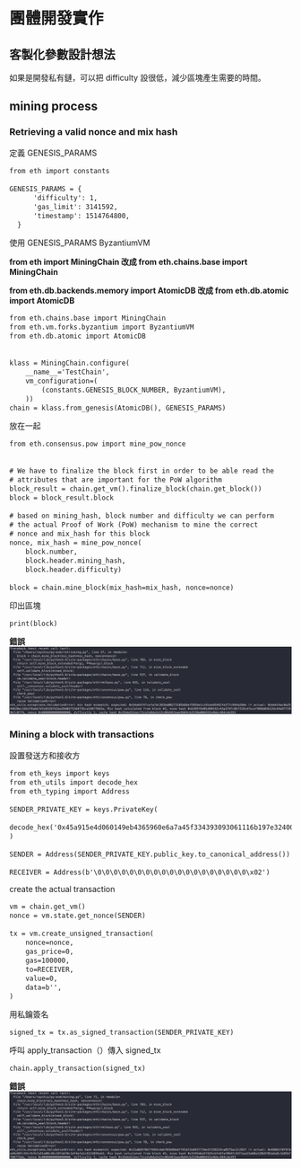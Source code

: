 # 團體開發實作

## 客製化參數設計想法

如果是開發私有鏈，可以把 difficulty 設很低，減少區塊產生需要的時間。

## mining process

### Retrieving a valid nonce and mix hash

定義 GENESIS_PARAMS
```
from eth import constants

GENESIS_PARAMS = {
      'difficulty': 1,
      'gas_limit': 3141592,
      'timestamp': 1514764800,
  }
```

使用 GENESIS_PARAMS ByzantiumVM

**from eth import MiningChain 改成 from eth.chains.base import MiningChain**

**from eth.db.backends.memory import AtomicDB 改成 from eth.db.atomic import AtomicDB**
```
from eth.chains.base import MiningChain
from eth.vm.forks.byzantium import ByzantiumVM
from eth.db.atomic import AtomicDB


klass = MiningChain.configure(
    __name__='TestChain',
    vm_configuration=(
        (constants.GENESIS_BLOCK_NUMBER, ByzantiumVM),
    ))
chain = klass.from_genesis(AtomicDB(), GENESIS_PARAMS)
```

放在一起
```
from eth.consensus.pow import mine_pow_nonce


# We have to finalize the block first in order to be able read the
# attributes that are important for the PoW algorithm
block_result = chain.get_vm().finalize_block(chain.get_block())
block = block_result.block

# based on mining_hash, block number and difficulty we can perform
# the actual Proof of Work (PoW) mechanism to mine the correct
# nonce and mix_hash for this block
nonce, mix_hash = mine_pow_nonce(
    block.number,
    block.header.mining_hash,
    block.header.difficulty)

block = chain.mine_block(mix_hash=mix_hash, nonce=nonce)
```

印出區塊
```
print(block)
```

**錯誤**
![](./err1.png)

### Mining a block with transactions

設置發送方和接收方
```
from eth_keys import keys
from eth_utils import decode_hex
from eth_typing import Address

SENDER_PRIVATE_KEY = keys.PrivateKey(
  decode_hex('0x45a915e4d060149eb4365960e6a7a45f334393093061116b197e3240065ff2d8')
)

SENDER = Address(SENDER_PRIVATE_KEY.public_key.to_canonical_address())

RECEIVER = Address(b'\0\0\0\0\0\0\0\0\0\0\0\0\0\0\0\0\0\0\0\x02')
```

create the actual transaction

```
vm = chain.get_vm()
nonce = vm.state.get_nonce(SENDER)

tx = vm.create_unsigned_transaction(
    nonce=nonce,
    gas_price=0,
    gas=100000,
    to=RECEIVER,
    value=0,
    data=b'',
)
```

用私鑰簽名
```
signed_tx = tx.as_signed_transaction(SENDER_PRIVATE_KEY)
```

呼叫 apply_transaction（）傳入 signed_tx
```
chain.apply_transaction(signed_tx)
```

**錯誤**
![](./err2.png)

## 
